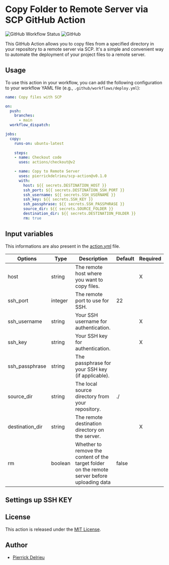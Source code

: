 # Copy Folder to Remote Server via SCP GitHub Action

![GitHub Workflow Status](https://img.shields.io/github/workflow/status/pierrickdelrieu/scp-action/Copy%20Folder%20to%20Remote%20Server%20via%20SCP%20Action)
![GitHub](https://img.shields.io/github/license/pierrickdelrieu/scp-action)


This GitHub Action allows you to copy files from a specified directory in your repository to a remote server via SCP. It's a simple and convenient way to automate the deployment of your project files to a remote server.


## Usage

To use this action in your workflow, you can add the following configuration to your workflow YAML file (e.g., `.github/workflows/deploy.yml`):


```yaml
name: Copy files with SCP

on:
  push:
    branches:
      - main
  workflow_dispatch:

jobs:
  copy:
    runs-on: ubuntu-latest
    
    steps:
    - name: Checkout code
      uses: actions/checkout@v2

    - name: Copy to Remote Server
      uses: pierrickdelrieu/scp-action@v0.1.0
      with:
        host: ${{ secrets.DESTINATION_HOST }}
        ssh_port: ${{ secrets.DESTINATION_SSH_PORT }}
        ssh_username: ${{ secrets.SSH_USERNAME }}
        ssh_key: ${{ secrets.SSH_KEY }}
        ssh_passphrase: ${{ secrets.SSH_PASSPHRASE }}
        source_dir: ${{ secrets.SOURCE_FOLDER }}
        destination_dir: ${{ secrets.DESTINATION_FOLDER }}
        rm: true


```

## Input variables

This informations are also present in the [action.yml](./action.yml) file.

|        Options        | Type | Description | Default | Required |
|-----------------------|------|-------------|---------|----------|
| host | string | The remote host where you want to copy files. |  | X |
| ssh_port | integer | The remote port to use for SSH.  | 22 |  |
| ssh_username | string | Your SSH username for authentication. |  | X |
| ssh_key | string | Your SSH key for authentication. |  | X |
| ssh_passphrase | string | The passphrase for your SSH key (if applicable). |  |  |
| source_dir | string | The local source directory from your repository. | ./ |  |
| destination_dir | string | The remote destination directory on the server. |  | X |
| rm | boolean | Whether to remove the content of the target folder on the remote server before uploading data | false |  |


## Settings up SSH KEY

## License

This action is released under the [MIT License](LICENSE).

## Author

- [Pierrick Delrieu](https://pierrickdelrieu.com)


